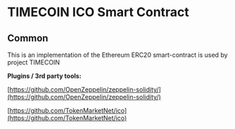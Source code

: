 # TIMECOIN ICO Smart Contract

## Common

This is an implementation of the Ethereum ERC20 smart-contract is used by project TIMECOIN

<b>Plugins / 3rd party tools:</b>

[https://github.com/OpenZeppelin/zeppelin-solidity/](https://github.com/OpenZeppelin/zeppelin-solidity/)

[https://github.com/TokenMarketNet/ico](https://github.com/TokenMarketNet/ico)